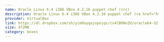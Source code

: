 ```yaml
---
name: Oracle Linux 6.4 i386 VBox 4.2.16 puppet chef (src)
description: Oracle Linux 6.4 i386 VBox 4.2.16 puppet chef (<a href="https://www.dropbox.com/sh/yim9oyqajopoiqs/UP3csYTGlI/README.txt">src</a>)
provider: VirtualBox
link: https://dl.dropbox.com/sh/yim9oyqajopoiqs/cx4lB6NnZU/oracle64-32.box
size: 472MB
category: boxes
---
```

